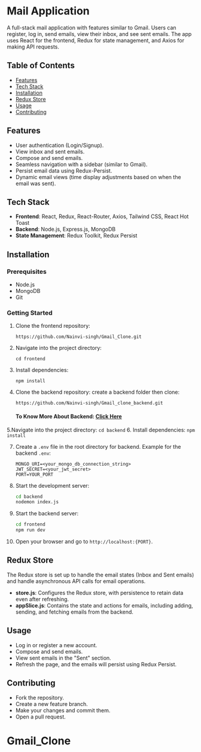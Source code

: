 # **Mail Application**

A full-stack mail application with features similar to Gmail. Users can register, log in, send emails, view their inbox, and see sent emails. The app uses React for the frontend, Redux for state management, and Axios for making API requests.

## **Table of Contents**
- [Features](#features)
- [Tech Stack](#tech-stack)
- [Installation](#installation)
- [Redux Store](#redux-store)
- [Usage](#usage)
- [Contributing](#contributing)

## **Features**
- User authentication (Login/Signup).
- View inbox and sent emails.
- Compose and send emails.
- Seamless navigation with a sidebar (similar to Gmail).
- Persist email data using Redux-Persist.
- Dynamic email views (time display adjustments based on when the email was sent).

## **Tech Stack**
- **Frontend**: React, Redux, React-Router, Axios, Tailwind CSS, React Hot Toast
- **Backend**: Node.js, Express.js, MongoDB
- **State Management**: Redux Toolkit, Redux Persist

## **Installation**

### **Prerequisites**
- Node.js
- MongoDB
- Git

### **Getting Started**

1. Clone the frontend repository:
    ```
    https://github.com/Nainvi-singh/Gmail_Clone.git
    ```
2. Navigate into the project directory:
    ```
    cd frontend
    ```
3. Install dependencies:
    ```
    npm install
   ```
4. Clone the backend repository:
   create a backend folder then clone:
     ```
     https://github.com/Nainvi-singh/Gmail_clone_backend.git
      ```
   #### To Know More About Backend: [Click Here](https://github.com/Nainvi-singh/Gmail_clone_backend)
5.Navigate into the project directory:
     ```
        cd backend
    ```
6. Install dependencies:
    ```
        npm install
       ```

7. Create a `.env` file in the root directory for backend. Example for the backend `.env`:
    ```
    MONGO_URI=<your_mongo_db_connection_string>
    JWT_SECRET=<your_jwt_secret>
    PORT=YOUR_PORT
    ```
8. Start the development server:
    ```bash
    cd backend
    nodemon index.js
    ```

9. Start the backend server:
    ```bash
    cd frontend
    npm run dev
    ```

10. Open your browser and go to `http://localhost:{PORT}`.


## **Redux Store**

The Redux store is set up to handle the email states (Inbox and Sent emails) and handle asynchronous API calls for email operations.

- **store.js**: Configures the Redux store, with persistence to retain data even after refreshing.
- **appSlice.js**: Contains the state and actions for emails, including adding, sending, and fetching emails from the backend.


## **Usage**
- Log in or register a new account.
- Compose and send emails.
- View sent emails in the "Sent" section.
- Refresh the page, and the emails will persist using Redux Persist.

## **Contributing**
- Fork the repository.
- Create a new feature branch.
- Make your changes and commit them.
- Open a pull request.
# Gmail_Clone
